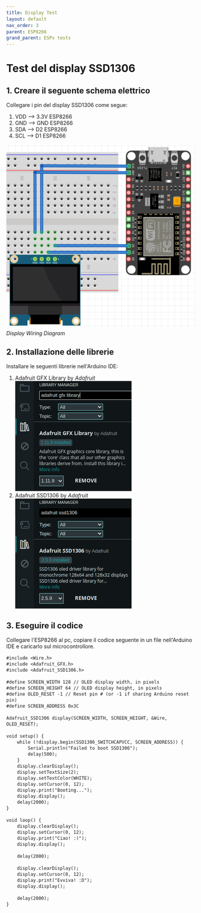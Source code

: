 ```yaml
---
title: Display Test
layout: default
nav_order: 3
parent: ESP8266
grand_parent: ESPx tests
---
```


# Test del display SSD1306

## 1. Creare il seguente schema elettrico

Collegare i pin del display SSD1306 come segue:

1. VDD --> 3.3V ESP8266
2. GND --> GND ESP8266
3. SDA --> D2 ESP8266
4. SCL --> D1 ESP8266

![SDS011 Wiring Diagram](../../images/esp8266_display_wiring_diagram.png)  
*Display Wiring Diagram*

## 2. Installazione delle librerie

Installare le seguenti librerie nell'Arduino IDE:

1. Adafruit GFX Library by *Adafruit*  
   ![Adafruit GFX Library](../../images/gfx_library.png)  
2. Adafruit SSD1306 by *Adafruit*  
   ![Adafruit SSD1306 Library](../../images/ssd1306_library.png)  

## 3. Eseguire il codice

Collegare l'ESP8266 al pc, copiare il codice seguente in un file nell'Arduino IDE e caricarlo sul microcontrollore.

```
#include <Wire.h>
#include <Adafruit_GFX.h>
#include <Adafruit_SSD1306.h>

#define SCREEN_WIDTH 128 // OLED display width, in pixels
#define SCREEN_HEIGHT 64 // OLED display height, in pixels
#define OLED_RESET -1 // Reset pin # (or -1 if sharing Arduino reset pin)
#define SCREEN_ADDRESS 0x3C

Adafruit_SSD1306 display(SCREEN_WIDTH, SCREEN_HEIGHT, &Wire, OLED_RESET);

void setup() {
    while (!display.begin(SSD1306_SWITCHCAPVCC, SCREEN_ADDRESS)) {
        Serial.println("Failed to boot SSD1306");
        delay(500);
    }
    display.clearDisplay();
    display.setTextSize(2);
    display.setTextColor(WHITE);
    display.setCursor(0, 12);
    display.print("Booting...");
    display.display();
    delay(2000);
}

void loop() {
    display.clearDisplay();
    display.setCursor(0, 12);
    display.print("Ciao! :)");
    display.display();

    delay(2000);

    display.clearDisplay();
    display.setCursor(0, 12);
    display.print("Evviva! :D");
    display.display();

    delay(2000);
}
```
